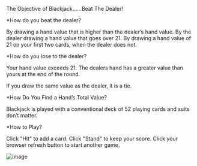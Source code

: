 
The Objective of Blackjack......Beat The Dealer!

*How do you beat the dealer?

  By drawing a hand value that is higher than the dealer’s hand value.
  By the dealer drawing a hand value that goes over 21.
  By drawing a hand value of 21 on your first two cards, when the dealer does not.

*How do you lose to the dealer? 

  Your hand value exceeds 21.
  The dealers hand has a greater value than yours at the end of the round.

  If you draw the same value as the dealer, it is a tie.

*How Do You Find a Hand’s Total Value?

  Blackjack is played with a conventional deck of 52 playing cards and suits don’t matter.

*How to Play?

  Click "Hit" to add a card.
  Click "Stand" to keep your score.
  Click your browser refresh button to start another game.
    
 
![image](https://user-images.githubusercontent.com/105758399/201232618-d019a486-c306-4ab5-96b9-1fb597f6a54f.png)